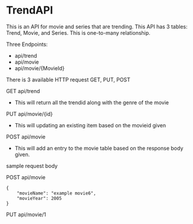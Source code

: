 # TrendAPI
This is an API for movie and series that are trending.
This API has 3 tables: Trend, Movie, and Series.
This is one-to-many relationship.

Three Endpoints:
- api/trend
- api/movie
- api/movie/{MovieId}

There is 3 available HTTP request
GET, PUT, POST

GET api/trend 
- This will return all the trendid along with the genre of the movie

PUT api/movie/{id}
- This will updating an existing item based on the movieid given

POST api/movie
- This will add an entry to the movie table based on the response body given.

sample request body

POST api/movie
```
{
    "movieName": "example movie6",
    "movieYear": 2005
}
```

PUT api/movie/1
```
